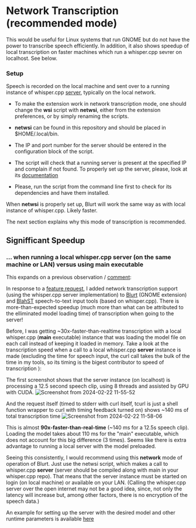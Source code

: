 # Network Transcription (recommended mode)
This would be useful for Linux systems that run GNOME but do not have the power to transcribe speech efficiently.
In addition, it also shows speedup of local transcription on faster machines which run a whisper.cpp sevrer on localhost. See below.

### Setup
Speech is recorded on the local machine and sent over to a running instance of whisper.cpp [server](https://github.com/ggerganov/whisper.cpp/tree/master/examples/server), typically on the local network.

* To make the extension work in network transcription mode, one should change the **wsi** script with **netwsi**, either from the extension preferences, or by simply renaming the scripts.

* **netwsi** can be found in this repository and should be placed in $HOME/.local/bin. 

* The IP and port number for the server should be entered in the configuration block of the script.

* The script will check that a running server is present at the specified IP and complain if not found. To properly set up the server, please, look at its [documentation](https://github.com/ggerganov/whisper.cpp/tree/master/examples/server)

* Please, run the script from the command line first to check for its dependencies and have them installed.

When **netwsi** is properly set up, Blurt will work the same way as with local instance of whisper.cpp. Likely faster.

The next section explains why this mode of transcription is recommended.

## Signifficant Speedup
### ... when running a local whisper.cpp server (on the same machine or LAN) versus using main executable

This expands on a previous observation / [comment](https://github.com/ggerganov/whisper.cpp/discussions/1706#discussioncomment-8559750):

In response to a [feature request](https://github.com/QuantiusBenignus/Blurt/issues/4), I added network transcription support (using the whisper.cpp server implementation) to [Blurt](https://github.com/QuantiusBenignus/blurt) (GNOME extension) and [BlahST](https://github.com/QuantiusBenignus/BlahST) speech-to-text input tools (based on whisper.cpp). 
There is more-than-expected speedup (much more than what can be attributed to the elliminated model loading time) of transcription when going to the server!

Before, I was getting ~30x-faster-than-realtime transcription with a local whisper.cpp (**main** executable) instance that was loading the model file on each call instead of keeping it loaded in memory.
Take a look at the transcription speed when a call to a local whisper.cpp **server** instance is made (excluding the time for speech input, the curl call takes the bulk of the time in my tools, so its timing is the bigest contributor to speed of transcription ):

The first screenshot shows that the server instance (on localhost) is processing a 12.5 second speech clip, using 8 threads and assisted by GPU with CUDA.
![Screenshot from 2024-02-22 11-55-52](https://github.com/QuantiusBenignus/blurt/assets/120202899/0e601ea2-9743-42e3-b7b5-f1cd0ca96351)


And the request itself (timed to stderr with curl itself, tcurl is just a shell function wrapper to curl with timing feedback turned on) shows ~140 ms of total transcription time
![Screenshot from 2024-02-22 11-58-06](https://github.com/QuantiusBenignus/blurt/assets/120202899/6f0b352a-b8dd-424d-a3e9-9727dd4ba4eb)


This is almost **90x-faster-than-real-time** (~140 ms for a 12.5s speech clip). Loading the model takes about 110 ms for the "main" executable, which does not account for this big difference (3 times).
Seems like there is extra advantage to running a local server with the model preloaded.

Seeing this consistently, I would recommend using this **network** mode of operation of Blurt. 
Just use the netwsi script, which makes a call to whisper.cpp **server** (server should be compiled along with main in your whisper.cpp repo).
That means that the server instance must be started on login (on local machine) or available on your LAN. 
(Calling the whisper.cpp server over the open internet may not be a good idea, since, not only the latency will increase but, among other factors, there is no encryption of the speech data.)

An example for setting up the server with the desired model and other runtime parameters is available [here](https://github.com/ggerganov/whisper.cpp/tree/master/examples/server)
